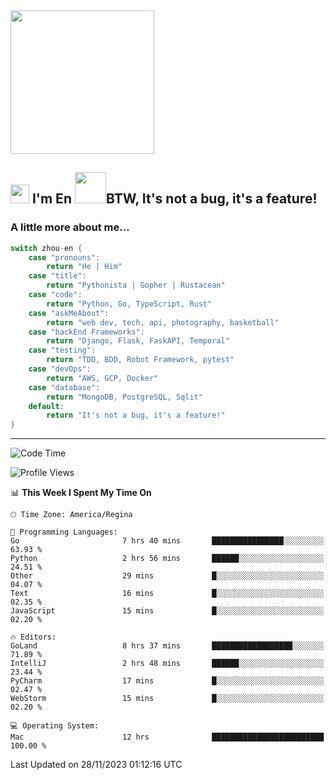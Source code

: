 <img align='center' src="https://media.giphy.com/media/GP1TJJSV4Ys1r64q2A/giphy.gif" width="230">

<h2><img src="https://emojis.slackmojis.com/emojis/images/1531849430/4246/blob-sunglasses.gif?1531849430" width="30"/> I'm En <img src="https://media.giphy.com/media/12oufCB0MyZ1Go/giphy.gif" width="50">BTW, It's not a bug, it's a feature!</h2>


<!-- <img align='right' src="https://media.giphy.com/media/M9gbBd9nbDrOTu1Mqx/giphy.gif" width="230"> -->


### A little more about me... 
<!--
```javascript
const zhou-en = {
    pronouns: "He" | "Him",
    title: "Pythonista" | "Gopher" | "Rustacean",
    code: ["Python", "Go", "Rust", "TypeScript"],
    askMeAbout: ["web dev", "tech", "app dev", "photography"],
    technologies: {
        backEnd: {
            python: ["Django", "Flask", "FaskAPI"],
            go: []
        },
        scraping: ["selenium", "scrapy", "spider"],
        testing: ["Robot Framework"],
        devOps: ["AWS", "Docker", "GCP", "Nginx"],
        databases: ["mongo", "postgresql", "sqlite"],
        misc: ["Firebase", "Heroku"]
    },
    architecture: ["Event Driven Architecture", "Microservices"],
    currentFocus: ["Temporal", "Rust"],
    funFact: "It's not a bug, it's a feature!"
};
```
  -->

```go
switch zhou-en {
    case "pronouns":
        return "He | Him"
    case "title":
        return "Pythonista | Gopher | Rustacean"
    case "code":
        return "Python, Go, TypeScript, Rust"
    case "askMeAbout":
        return "web dev, tech, api, photography, basketball"
    case "backEnd Frameworks":
        return "Django, Flask, FaskAPI, Temporal"
    case "testing":
        return "TDD, BDD, Robot Framework, pytest"
    case "devOps":
        return "AWS, GCP, Docker"
    case "database":
        return "MongoDB, PostgreSQL, Sqlit"
    default:
        return "It's not a bug, it's a feature!"
}
```




---
<!--START_SECTION:waka-->
![Code Time](http://img.shields.io/badge/Code%20Time-1%2C090%20hrs%2014%20mins-blue)

![Profile Views](http://img.shields.io/badge/Profile%20Views-0-blue)

📊 **This Week I Spent My Time On** 

```text
🕑︎ Time Zone: America/Regina

💬 Programming Languages: 
Go                       7 hrs 40 mins       ████████████████░░░░░░░░░   63.93 % 
Python                   2 hrs 56 mins       ██████░░░░░░░░░░░░░░░░░░░   24.51 % 
Other                    29 mins             █░░░░░░░░░░░░░░░░░░░░░░░░   04.07 % 
Text                     16 mins             █░░░░░░░░░░░░░░░░░░░░░░░░   02.35 % 
JavaScript               15 mins             █░░░░░░░░░░░░░░░░░░░░░░░░   02.20 % 

🔥 Editors: 
GoLand                   8 hrs 37 mins       ██████████████████░░░░░░░   71.89 % 
IntelliJ                 2 hrs 48 mins       ██████░░░░░░░░░░░░░░░░░░░   23.44 % 
PyCharm                  17 mins             █░░░░░░░░░░░░░░░░░░░░░░░░   02.47 % 
WebStorm                 15 mins             █░░░░░░░░░░░░░░░░░░░░░░░░   02.20 % 

💻 Operating System: 
Mac                      12 hrs              █████████████████████████   100.00 % 
```


 Last Updated on 28/11/2023 01:12:16 UTC
<!--END_SECTION:waka-->

